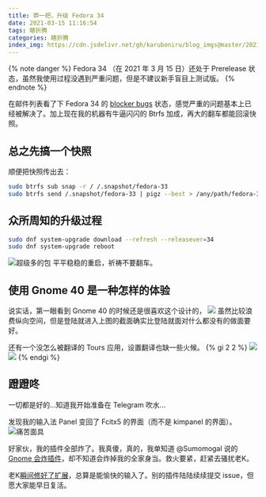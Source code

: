 ```yaml
---
title: 莽一把，升级 Fedora 34
date: 2021-03-15 11:16:54
tags: 瞎折腾
categories: 瞎折腾
index_img: https://cdn.jsdelivr.net/gh/karuboniru/blog_imgs@master/20210315111708.png
---
```


{% note danger %}
Fedora 34 （在 2021 年 3 月 15 日）还处于 Prerelease 状态，虽然我使用过程没遇到严重问题，但是不建议新手盲目上测试版。
{% endnote %}

在邮件列表看了下 Fedora 34 的 [blocker bugs] 状态，感觉严重的问题基本上已经被解决了。加上现在我的机器有牛逼闪闪的 Btrfs 加成，再大的翻车都能回滚快照。

## 总之先搞一个快照
顺便把快照传出去：
```Bash
sudo btrfs sub snap -r / /.snapshot/fedora-33
sudo btrfs send /.snapshot/fedora-33 | pigz --best > /any/path/fedora-33.btrfs.gz
```

## 众所周知的升级过程
```Bash
sudo dnf system-upgrade download --refresh --releasever=34
sudo dnf system-upgrade reboot
```
![超级多的包](https://cdn.jsdelivr.net/gh/karuboniru/blog_imgs@master/20210315113127.png)
平平稳稳的重启，祈祷不要翻车。

## 使用 Gnome 40 是一种怎样的体验
说实话，第一眼看到 Gnome 40 的时候还是很喜欢这个设计的，
![](https://cdn.jsdelivr.net/gh/karuboniru/blog_imgs@master/20210315113321.png)
虽然比较浪费纵向空间，但是登陆就进入上图的截面确实比登陆就面对什么都没有的做面要好。

还有一个没怎么被翻译的 Tours 应用，设置翻译也缺一些火候。
{% gi 2 2 %}
![](https://cdn.jsdelivr.net/gh/karuboniru/blog_imgs@master/20210315113443.png)
![](https://cdn.jsdelivr.net/gh/karuboniru/blog_imgs@master/20210315113609.png)
{% endgi %}

## 蹬蹬咚
一切都是好的...知道我开始准备在 Telegram 吹水...

发现我的输入法 Panel 变回了 Fcitx5 的界面（而不是 kimpanel 的界面）。
![痛苦面具](https://cdn.jsdelivr.net/gh/karuboniru/blog_imgs@master/20210315114401.jpg)

好家伙，我的插件全部炸了。我真傻，真的，我单知道 @Sumomogal 说的 [Gnome 会炸插件]，却不知道会炸掉我的全家身当。救火要紧，赶紧去骚扰老K。

老K[瞬间修好了扩展]，总算是能愉快的输入了。别的插件陆陆续续提交 issue，但愿大家能早日复活。

[blocker bugs]: https://qa.fedoraproject.org/blockerbugs/milestone/34/beta/buglist
[Gnome 会炸插件]: https://twitter.com/Sumomogal/status/1370576849084899331?s=20
[瞬间修好了扩展]: https://github.com/wengxt/gnome-shell-extension-kimpanel/commit/f0afbfe17ab421841a15eb8d0761d9105686b7f1
